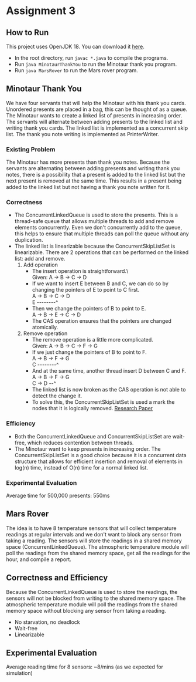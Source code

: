 # Assignment 3

## How to Run

This project uses OpenJDK 18. You can download it [here](https://jdk.java.net/archive/).

- In the root directory, run `javac *.java` to compile the programs.
- Run `java MinotaurThankYou` to run the Minotaur thank you program.
- Run `java MarsRover` to run the Mars rover program.

## Minotaur Thank You

We have four servants that will help the Minotaur with his thank you cards. Unordered presents are placed in a bag, this can be thought of as a queue. The Minotaur wants to create a linked list of presents in increasing order. The servants will alternate between adding presents to the linked list and writing thank you cards. The linked list is implemented as a concurrent skip list. The thank you note writing is implemented as PrinterWriter.

### Existing Problem

The Minotaur has more presents than thank you notes. Because the servants are alternating between adding presents and writing thank you notes, there is a possibility that a present is added to the linked list but the next present is removed at the same time. This results in a present being added to the linked list but not having a thank you note written for it.

### Correctness

- The ConcurrentLinkedQueue is used to store the presents. This is a thread-safe queue that allows multiple threads to add and remove elements concurrently. Even we don't concurrently add to the queue, this helps to ensure that multiple threads can poll the queue without any duplication.
- The linked list is linearizable because the ConcurrentSkipListSet is linearizable. There are 2 operations that can be performed on the linked list: add and remove.
  1. Add operation
     - The insert operation is straightforward.\  
       Given: A -> B -> C -> D
     - If we want to insert E between B and C, we can do so by changing the pointers of E to point to C first.\
       A -> B -> C -> D\
       E --------^
     - Then we change the pointers of B to point to E.\
       A -> B -> E -> C -> D
     - The CAS operation ensures that the pointers are changed atomically.
  2. Remove operation
     - The remove operation is a little more complicated.\
       Given: A -> B -> C -> F -> G
     - If we just change the pointers of B to point to F.\
       A -> B -> F -> G\
       C --------^
     - And at the same time, another thread insert D between C and F.\
       A -> B -> F -> G\
       C -> D --^
     - The linked list is now broken as the CAS operation is not able to detect the change it.
     - To solve this, the ConcurrentSkipListSet is used a mark the nodes that it is logically removed. [Research Paper](https://www.cl.cam.ac.uk/research/srg/netos/papers/2001-caslists.pdf)

### Efficiency

- Both the ConcurrentLinkedQueue and ConcurrentSkipListSet are wait-free, which reduces contention between threads.
- The Minotaur want to keep presents in increasing order. The ConcurrentSkipListSet is a good choice because it is a concurrent data structure that allows for efficient insertion and removal of elements in log(n) time, instead of O(n) time for a normal linked list.

### Experimental Evaluation

Average time for 500,000 presents: 550ms

## Mars Rover

The idea is to have 8 temperature sensors that will collect temperature readings at regular intervals and we don't want to block any sensor from taking a reading. The sensors will store the readings in a shared memory space (ConcurrentLinkedQueue). The atmospheric temperature module will poll the readings from the shared memory space, get all the readings for the hour, and compile a report.

## Correctness and Efficiency

Because the ConcurrentLinkedQueue is used to store the readings, the sensors will not be blocked from writing to the shared memory space. The atmospheric temperature module will poll the readings from the shared memory space without blocking any sensor from taking a reading.

- No starvation, no deadlock
- Wait-free
- Linearizable

## Experimental Evaluation
Average reading time for 8 sensors: ~8/mins (as we expected for simulation)
